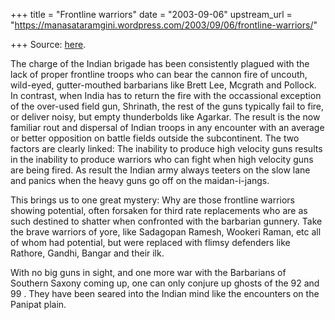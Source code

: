 +++
title = "Frontline warriors"
date = "2003-09-06"
upstream_url = "https://manasataramgini.wordpress.com/2003/09/06/frontline-warriors/"

+++
Source: [here](https://manasataramgini.wordpress.com/2003/09/06/frontline-warriors/).

The charge of the Indian brigade has been consistently plagued with the lack of proper frontline troops who can bear the cannon fire of uncouth, wild-eyed, gutter-mouthed barbarians like Brett Lee, Mcgrath and Pollock. In contrast, when India has to return the fire with the occassional exception of the over-used field gun, Shrinath, the rest of the guns typically fail to fire, or deliver noisy, but empty thunderbolds like Agarkar. The result is the now familiar rout and dispersal of Indian troops in any encounter with an average or better opposition on battle fields outside the subcontinent. The two factors are clearly linked: The inability to produce high velocity guns results in the inability to produce warriors who can fight when high velocity guns are being fired. As result the Indian army always teeters on the slow lane and panics when the heavy guns go off on the maidan-i-jangs.

This brings us to one great mystery: Why are those frontline warriors showing potential, often forsaken for third rate replacements who are as such destined to shatter when confronted with the barbarian gunnery. Take the brave warriors of yore, like Sadagopan Ramesh, Wookeri Raman, etc all of whom had potential, but were replaced with flimsy defenders like Rathore, Gandhi, Bangar and their ilk.

With no big guns in sight, and one more war with the Barbarians of Southern Saxony coming up, one can only conjure up ghosts of the 92 and 99 . They have been seared into the Indian mind like the encounters on the Panipat plain.  

